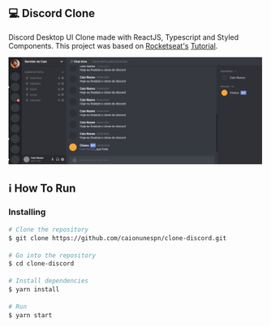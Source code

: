 ## 💻 Discord Clone

Discord Desktop UI Clone made with ReactJS, Typescript and Styled Components. This project
was based on [Rocketseat's](https://github.com/Rocketseat) [Tutorial](https://www.youtube.com/watch?v=x4FdZd2-_uU&t=5212s).

<img alt="Discord UI Clone" title="Discord UI Clone" src="/assets/discord1.png" width="500px" />

## :information_source: How To Run

### Installing

```bash
# Clone the repository
$ git clone https://github.com/caionunespn/clone-discord.git

# Go into the repository
$ cd clone-discord

# Install dependencies
$ yarn install

# Run
$ yarn start
```

